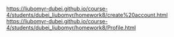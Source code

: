 https://liubomyr-dubei.github.io/course-4/students/dubei_liubomyr/homework8/create%20account.html
https://liubomyr-dubei.github.io/course-4/students/dubei_liubomyr/homework8/Profile.html
